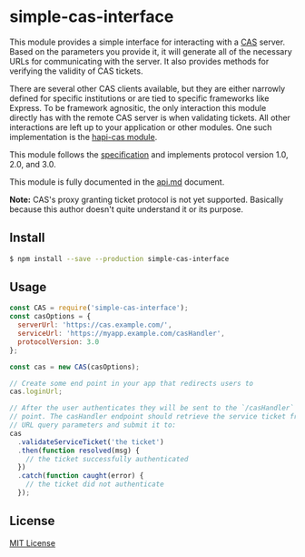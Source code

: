 # simple-cas-interface

This module provides a simple interface for interacting with a [CAS][cas] 
server. Based on the parameters you provide it, it will generate all of the
necessary URLs for communicating with the server. It also provides methods for
verifying the validity of CAS tickets.

There are several other CAS clients available, but they are either narrowly
defined for specific institutions or are tied to specific frameworks like
Express. To be framework agnositic, the only interaction this module directly
has with the remote CAS server is when validating tickets. All other
interactions are left up to your application or other modules. One such
implementation is the [hapi-cas module][hapi-cas].

This module follows the [specification][spec] and implements protocol version
1.0, 2.0, and 3.0.

This module is fully documented in the [api.md](api.md) document.

**Note:** CAS's proxy granting ticket protocol is not yet supported. Basically
because this author doesn't quite understand it or its purpose.

[cas]: http://jasig.github.io/cas/
[spec]: https://github.com/Jasig/cas/blob/master/cas-server-documentation/protocol/CAS-Protocol-Specification.md
[hapi-cas]: https://npmjs.com/hapi-cas

## Install

```bash
$ npm install --save --production simple-cas-interface
```

## Usage

```javascript
const CAS = require('simple-cas-interface');
const casOptions = {
  serverUrl: 'https://cas.example.com/',
  serviceUrl: 'https://myapp.example.com/casHandler',
  protocolVersion: 3.0
};

const cas = new CAS(casOptions);

// Create some end point in your app that redirects users to
cas.loginUrl;

// After the user authenticates they will be sent to the `/casHandler` end
// point. The casHandler endpoint should retrieve the service ticket from the
// URL query parameters and submit it to:
cas
  .validateServiceTicket('the ticket')
  .then(function resolved(msg) {
    // the ticket successfully authenticated
  })
  .catch(function caught(error) {
    // the ticket did not authenticate
  });
```

## License

[MIT License](http://jsumners.mit-license.org/)
